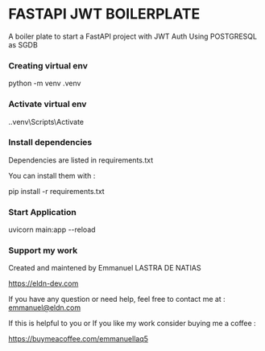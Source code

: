 
# FASTAPI JWT BOILERPLATE

A boiler plate to start a FastAPI project with JWT Auth
Using POSTGRESQL as SGDB


### Creating virtual env

python -m venv .venv 

### Activate virtual env

.\.venv\Scripts\Activate

### Install dependencies

Dependencies are listed in requirements.txt

You can install them with :

pip install -r requirements.txt


### Start Application 

uvicorn main:app --reload



### Support my work

Created and maintened by Emmanuel LASTRA DE NATIAS

https://eldn-dev.com

If you have any question or need help, feel free to contact me at :
emmanuel@eldn.com

If this is helpful to you or If you like my work consider buying me a coffee :

https://buymeacoffee.com/emmanuellaq5


